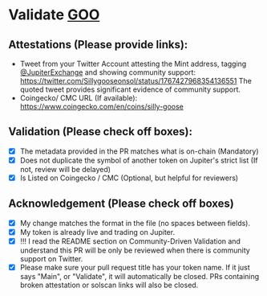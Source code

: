 # Validate [GOO](https://solscan.io/token/GRFKaABC518SqXMvBpAVYUZtVT3Nj4mYk7E7xU4gA5Rg)

## Attestations (Please provide links):
- Tweet from your Twitter Account attesting the Mint address, tagging [@JupiterExchange](https://twitter.com/JupiterExchange) and showing community support: https://twitter.com/Sillygooseonsol/status/1767427968354136551 The quoted tweet provides significant evidence of community support.
- Coingecko/ CMC URL (If available): https://www.coingecko.com/en/coins/silly-goose

## Validation (Please check off boxes):
- [x] The metadata provided in the PR matches what is on-chain (Mandatory)
- [x] Does not duplicate the symbol of another token on Jupiter's strict list (If not, review will be delayed)
- [x] Is Listed on Coingecko / CMC (Optional, but helpful for reviewers)  

## Acknowledgement (Please check off boxes)
- [x] My change matches the format in the file (no spaces between fields).
- [x] My token is already live and trading on Jupiter.
- [x] !!! I read the README section on Community-Driven Validation and understand this PR will be only be reviewed when there is community support on Twitter.
- [x] Please make sure your pull request title has your token name. If it just says "Main", or "Validate", it will automatically be closed. PRs containing broken attestation or solscan links will also be closed.
